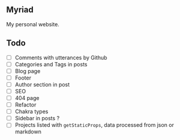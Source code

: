 Myriad
---

My personal website.

Todo
---

- [ ] Comments with utterances by Github
- [ ] Categories and Tags in posts
- [ ] Blog page
- [ ] Footer
- [ ] Author section in post
- [ ] SEO
- [ ] 404 page
- [ ] Refactor
- [ ] Chakra types
- [ ] Sidebar in posts ?
- [ ] Projects listed with `getStaticProps`, data processed from json or markdown
